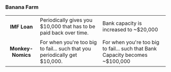 ### Banana Farm


<table>
   <tr>
    <td align='center'>
       <h4>IMF Loan</h4>
    </td>
    <td>
       Periodically gives you $10,000 that has to be paid back over time.
    </td>
    <td>
       Bank capacity is increased to ~$20,000
    </td>
</tr><tr>
    <td align='center'>
       <h4>Monkey-Nomics</h4>
    </td>
    <td>
       For when you're too big to fail... such that you periodically get $10,000.
    </td>
    <td>
       For when you're too big to fail... such that Bank Capacity becomes ~$100,000
    </td>
</tr>
</table>